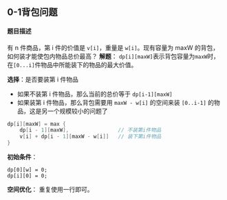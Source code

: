 
## **0-1背包问题**

#### **题目描述**
有 n 件商品，第 i 件的价值是 `v[i]`，重量是 `w[i]`。现有容量为 maxW 的背包，如何装才能使包内物品总价最高？
**解题**：
`dp[i][maxW]`表示背包容量为`maxW`时，在`[0...i]`件物品中所能装下的物品的最大价值。

**选择**：是否要装第 i 件物品

- 如果不装第 i 件物品，那么当前的总价等于 `dp[i-1][maxW]`
- 如果装第 i 件物品，那么背包需要用 `maxW - w[i]` 的空间来装 `[0..i-1]` 的物品，这是另一个规模较小的问题了
```cpp
dp[i][maxW] = max {
	dp[i - 1][maxW],				// 不装第i件物品
	v[i] + dp[i - 1][maxW - w[i]]	// 装下第i件物品
}
```


**初始条件**：
```
dp[0][w] = 0;
dp[i][0] = 0;
```


**空间优化**：
重复使用一行即可。
